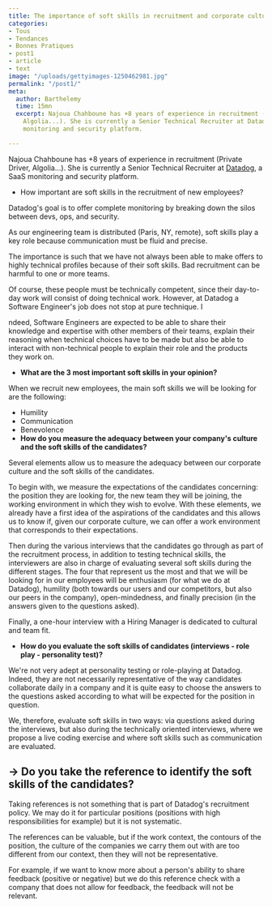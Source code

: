 ```yaml
---
title: The importance of soft skills in recruitment and corporate culture
categories:
- Tous
- Tendances
- Bonnes Pratiques
- post1
- article
- text
image: "/uploads/gettyimages-1250462981.jpg"
permalink: "/post1/"
meta:
  author: Barthelemy
  time: 15mn
  excerpt: Najoua Chahboune has +8 years of experience in recruitment (Private Driver,
    Algolia...). She is currently a Senior Technical Recruiter at Datadog, a SaaS
    monitoring and security platform.

---
```

Najoua Chahboune has +8 years of experience in recruitment (Private Driver, Algolia...). She is currently a Senior Technical Recruiter at [Datadog](https://www.datadoghq.com/lpg/?utm_source=Advertisement&utm_medium=GoogleAdsNon1stTier&utm_campaign=GoogleAdsNon1stTier-BrandCV&utm_content=Brand&utm_keyword=%2Bdatadog&utm_matchtype=b&gclid=CjwKCAjwmv-DBhAMEiwA7xYrd751Uo6UFt7GzVCy0gyIrtzFpJwlHqyXFt_elLMiek0HxIrY9sn2shoCEwYQAvD_BwE), a SaaS monitoring and security platform.

* How important are soft skills in the recruitment of new employees?

Datadog's goal is to offer complete monitoring by breaking down the silos between devs, ops, and security.

As our engineering team is distributed (Paris, NY, remote), soft skills play a key role because communication must be fluid and precise.

The importance is such that we have not always been able to make offers to highly technical profiles because of their soft skills. Bad recruitment can be harmful to one or more teams.

Of course, these people must be technically competent, since their day-to-day work will consist of doing technical work. However, at Datadog a Software Engineer's job does not stop at pure technique. I

ndeed, Software Engineers are expected to be able to share their knowledge and expertise with other members of their teams, explain their reasoning when technical choices have to be made but also be able to interact with non-technical people to explain their role and the products they work on.

* **What are the 3 most important soft skills in your opinion?**

When we recruit new employees, the main soft skills we will be looking for are the following:

* Humility
* Communication
* Benevolence
* **How do you measure the adequacy between your company's culture and the soft skills of the candidates?**

Several elements allow us to measure the adequacy between our corporate culture and the soft skills of the candidates.

To begin with, we measure the expectations of the candidates concerning: the position they are looking for, the new team they will be joining, the working environment in which they wish to evolve. With these elements, we already have a first idea of the aspirations of the candidates and this allows us to know if, given our corporate culture, we can offer a work environment that corresponds to their expectations.

Then during the various interviews that the candidates go through as part of the recruitment process, in addition to testing technical skills, the interviewers are also in charge of evaluating several soft skills during the different stages. The four that represent us the most and that we will be looking for in our employees will be enthusiasm (for what we do at Datadog), humility (both towards our users and our competitors, but also our peers in the company), open-mindedness, and finally precision (in the answers given to the questions asked).

Finally, a one-hour interview with a Hiring Manager is dedicated to cultural and team fit.

* **How do you evaluate the soft skills of candidates (interviews - role play - personality test)?**

We're not very adept at personality testing or role-playing at Datadog. Indeed, they are not necessarily representative of the way candidates collaborate daily in a company and it is quite easy to choose the answers to the questions asked according to what will be expected for the position in question.

We, therefore, evaluate soft skills in two ways: via questions asked during the interviews, but also during the technically oriented interviews, where we propose a live coding exercise and where soft skills such as communication are evaluated.

## → **Do you take the reference to identify the soft skills of the candidates?**

Taking references is not something that is part of Datadog's recruitment policy. We may do it for particular positions (positions with high responsibilities for example) but it is not systematic.

The references can be valuable, but if the work context, the contours of the position, the culture of the companies we carry them out with are too different from our context, then they will not be representative.

For example, if we want to know more about a person's ability to share feedback (positive or negative) but we do this reference check with a company that does not allow for feedback, the feedback will not be relevant.